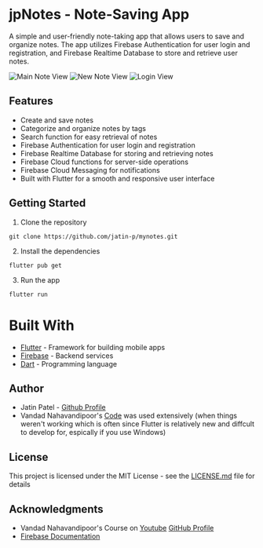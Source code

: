 # jpNotes - Note-Saving App

A simple and user-friendly note-taking app that allows users to save and organize notes. The app utilizes Firebase Authentication for user login and registration, and Firebase Realtime Database to store and retrieve user notes.


![Main Note View](https://raw.github.com/jatin-p/jpNotes/master/screenshots/phone/main_note_view.png)
![New Note View](https://raw.github.com/jatin-p/jpNotes/master/screenshots/phone/new_note.png)
![Login View](https://raw.github.com/jatin-p/jpNotes/master/screenshots/phone/login.png)

## Features
- Create and save notes
- Categorize and organize notes by tags
- Search function for easy retrieval of notes
- Firebase Authentication for user login and registration
- Firebase Realtime Database for storing and retrieving notes
- Firebase Cloud functions for server-side operations
- Firebase Cloud Messaging for notifications
- Built with Flutter for a smooth and responsive user interface

## Getting Started

1. Clone the repository
```
git clone https://github.com/jatin-p/mynotes.git
```

2. Install the dependencies
```
flutter pub get
```

3. Run the app
```
flutter run
```

# Built With
- [Flutter](https://flutter.dev/) - Framework for building mobile apps
- [Firebase](https://firebase.google.com/) - Backend services
- [Dart](https://dart.dev/) - Programming language

## Author

* Jatin Patel - [Github Profile](https://github.com/jatin-p)
* Vandad Nahavandipoor's [Code](https://github.com/vandadnp/mynotes-course) was used extensively (when things weren't working which is often since Flutter is relatively new and diffcult to develop for, espically if you use Windows)

## License

This project is licensed under the MIT License - see the [LICENSE.md](LICENSE.md) file for details

## Acknowledgments

* Vandad Nahavandipoor's Course on [Youtube](https://youtu.be/VPvVD8t02U8) [GitHub Profile](https://github.com/vandadnp)
* [Firebase Documentation](https://firebase.google.com/docs/flutter/setup?platform=ios#available-plugins)
